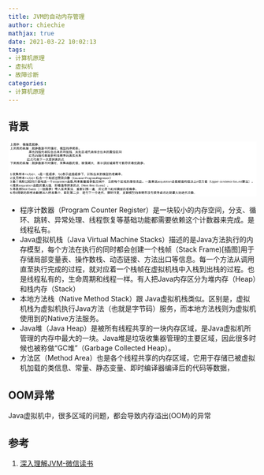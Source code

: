 ```yaml
---
title: JVM的自动内存管理
author: chiechie
mathjax: true
date: 2021-03-22 10:02:13
tags:
- 计算机原理
- 虚拟机
- 故障诊断
categories:
- 计算机原理
---
```


## 背景

![JVM运行时的数据区](./img.png)

- 程序计数器（Program Counter Register）是一块较小的内存空间，分支、循环、跳转、异常处理、线程恢复等基础功能都需要依赖这个计数器来完成。是线程私有。
- Java虚拟机栈（Java Virtual Machine Stacks）描述的是Java方法执行的内存模型，每个方法在执行的同时都会创建一个栈帧（Stack Frame)[插图]用于存储局部变量表、操作数栈、动态链接、方法出口等信息。每一个方法从调用直至执行完成的过程，就对应着一个栈帧在虚拟机栈中入栈到出栈的过程。也是线程私有的，生命周期和线程一样。有人把Java内存区分为堆内存（Heap）和栈内存（Stack）
- 本地方法栈（Native Method Stack）跟 Java虚拟机栈类似。区别是，虚拟机栈为虚拟机执行Java方法（也就是字节码）服务，而本地方法栈则为虚拟机使用到的Native方法服务。
- Java堆（Java Heap）是被所有线程共享的一块内存区域，是Java虚拟机所管理的内存中最大的一块。Java堆是垃圾收集器管理的主要区域，因此很多时候也被称做“GC堆”（Garbage Collected Heap）。
- 方法区（Method Area）也是各个线程共享的内存区域，它用于存储已被虚拟机加载的类信息、常量、静态变量、即时编译器编译后的代码等数据，



## OOM异常

Java虚拟机中，很多区域的问题，都会导致内存溢出(OOM)的异常

## 参考
1. [深入理解JVM-微信读书](https://weread.qq.com/web/reader/9b832f305933f09b86bd2a9)

